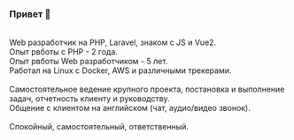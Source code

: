 ### Привет 👋<br>
<br>
Web разработчик на PHP, Laravel, знаком с JS и Vue2.<br>
Опыт рвботы с PHP - 2 года.<br>
Опыт рвботы Web разработчиком - 5 лет.<br>
Работал на Linux с Docker, AWS и различными трекерами.<br>
<br>
Самостоятельное ведение крупного проекта, постановка и выполнение задач, отчетность клиенту и руководству.<br>
Общение с клиентом на английском (чат, аудио/видео звонок).<br>
<br>
Спокойный, самостоятельный, ответственный.<br>
